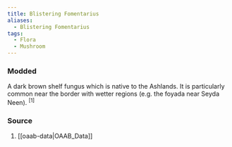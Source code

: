 ```yaml
---
title: Blistering Fomentarius
aliases:
  - Blistering Fomentarius
tags:
  - Flora
  - Mushroom
---
```

### Modded
A dark brown shelf fungus which is native to the Ashlands. It is particularly common near the border with wetter regions (e.g. the foyada near Seyda Neen). <sup>[1]</sup>
### Source
1. [[oaab-data|OAAB_Data]]